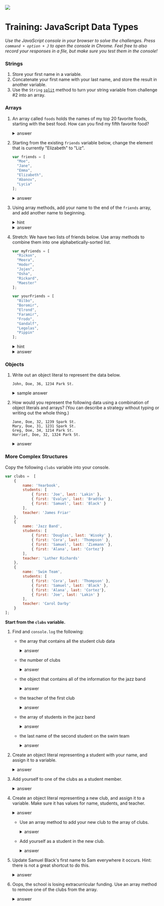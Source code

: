
![](https://ga-dash.s3.amazonaws.com/production/assets/logo-9f88ae6c9c3871690e33280fcf557f33.png)

# Training: JavaScript Data Types

*Use the JavaScript console in your browser to solve the challenges. Press `command + option + J` to open the console in Chrome. Feel free to also record your responses in a file, but make sure you test them in the console!*

### Strings

1. Store your first name in a variable.
2. Concatenate your first name with your last name, and store the result in another variable.
3. Use the `String` <a href="https://developer.mozilla.org/en-US/docs/Web/JavaScript/Reference/Global_Objects/String/split" target="_blank">`split`</a> method to turn your string variable from challenge #2 into an array.

### Arrays

1. An array called `foods` holds the names of my top 20 favorite foods, starting with the best food. How can you find my fifth favorite food?

	  <details>
	    <summary>answer</summary>
	    ```js
	    foods[4]
	    ```
	  </details>


2. Starting from the existing `friends` variable below, change the element that is currently "Elizabeth" to "Liz".


	  ```js
	  var friends = [
	    "Moe",
	    "Jane",
	    "Emma",
	    "Elizabeth",
	    "Abanov",
	    "Lycia"
	  ];
	  ```

	  <details>
	    <summary>answer</summary>
	    ```js
	    friends[3] = "Liz";
	    ```
	  </details>

3. Using array methods, add your name to the end of the `friends` array, and add another name to beginning.

	  <details>
	    <summary>hint</summary>
	    Look up array methods `push` and `unshift`.
	  </details>

	  <details>
	    <summary>answer</summary>
	    ```js
	    friends.push("Me!");
	    friends.unshift("Someone else!");
	    ```
	  </details>

4. Stretch: We have two lists of friends below. Use array methods to combine them into one alphabetically-sorted list.

	  ```js
	  var myFriends = [
	    "Rickon",
	    "Meera",
	    "Hodor",
	    "Jojen",
	    "Osha",
	    "Rickard",
	    "Maester"
	  ];

	  var yourFriends = [
	    "Bilbo",
	    "Boromir",
	    "Elrond",
	    "Faramir",
	    "Frodo",
	    "Gandalf",
	    "Legolas",
	    "Pippin"
	  ];
	  ```

	  <details>
	    <summary>hint</summary>
	    Look up array methods `concat` and `sort`.
	  </details>

	  <details>
	    <summary>answer</summary>
	    ```js
	    var allFriends = myFriends.concat(yourFriends);
	    allFriends.sort();
	    ```
	  </details>


### Objects

1. Write out an object literal to represent the data below.

	  ```
	  John, Doe, 36, 1234 Park St.
	  ```

	  <details>
	    <summary>sample answer</summary>
	    ```js
	    var jd = {
	      firstName: "John",
	      lastName: "Doe",
	      age: 36,
	      address: {
		street: "Park St.",
		number: 1234
	      }
	    }
	    ```
	  </details>

2. How would you represent the following data using a combination of object literals and arrays? (You can describe a strategy without typing or writing out the whole thing.)

	  ```
	  Jane, Doe, 32, 1239 Spark St.
	  Mary, Doe, 31, 1231 Spark St.
	  Greg, Doe, 34, 1214 Park St.
	  Harriet, Doe, 32, 1324 Park St.
	  ```

	  <details>
	    <summary>answer</summary>
	    Structure each object like the one I made for the last question. Then put all of the objects inside one array.
	  </details>


### More Complex Structures

Copy the following `clubs` variable into your console.

```js
var clubs =  [
	{
    	name: 'Yearbook',
        students: [
	        { first: 'Joe', last: 'Lakin' },
	        { first: 'Evalyn', last: 'Bradtke' },
			{ first: 'Samuel', last: 'Black' }
	    ],
        teacher: 'James Friar'
    },
    {
    	name: 'Jazz Band',
        students: [
			{ first: 'Douglas', last: 'Wisoky' },
        	{ first: 'Cora', last: 'Thompson' },
			{ first: 'Samuel', last: 'Ziemann' },
			{ first: 'Alana', last: 'Cortez'}
	    ],
        teacher: 'Luther Richards'
    },
    {
    	name: 'Swim Team',
        students: [
        	{ first: 'Cora', last: 'Thompson' },
			{ first: 'Samuel', last: 'Black' },
			{ first: 'Alana', last: 'Cortez'},
			{ first: 'Joe', last: 'Lakin' }
	    ],
        teacher: 'Carol Darby'
    }
];
```

**Start from the `clubs` variable.**

1. Find and `console.log` the following:  
	* the array that contains all the student club data
	    <details>
	      <summary>answer</summary>
	      `console.log(clubs);`
	    </details>

	* the number of clubs  
	    <details>
	      <summary>answer</summary>
	      `console.log(clubs.length);`
	    </details>


	* the object that contains all of the information for the jazz band
	    <details>
	      <summary>answer</summary>
	      `console.log(clubs[1]);`
	    </details>


	* the teacher of the first club  
	    <details>
	      <summary>answer</summary>
	      ```js
	      console.log(clubs[0]['teacher']); // bracket notation, or
	      console.log(clubs[0].teacher);    // dot notation
	      ```
	    </details>


	* the array of students in the jazz band
	    <details>
	      <summary>answer</summary>
	      ```js
	      console.log(clubs[1]['students']);
	      console.log(clubs[1].students);
	      ```
	    </details>


	* the last name of the second student on the swim team  
	    <details>
	      <summary>answer</summary>
	      ```js
	      console.log(clubs[2]['students'][1]['last']);
	      console.log(clubs[2].students[1].last);
	      ```
	    </details>



1. Create an object literal representing a student with your name, and assign it to a variable.
	  <details>
	    <summary>answer</summary>
	    `var me = { first: 'Bob', last: 'Loblaw' };`
	  </details>



1. Add yourself to one of the clubs as a student member.
	  <details>
	    <summary>answer</summary>
	    ```js
	    // joining the swim team
	    clubs[2]['students'].push(me); // or
	    clubs[2].students.push(me);  
	    ```
	  </details>



1. Create an object literal representing a new club, and assign it to a variable. Make sure it has values for name, students, and teacher.
	  <details>
	    <summary>answer</summary>
	    ```js
	    var lawClub = {
		name: 'Legal Eagles',
		students: [],
		teacher: 'Abby Fuentes'
	    };
	    ```
	  </details>



	* Use an array method to add your new club to the array of clubs.  
	    <details>
	      <summary>answer</summary>
	      ```js
	      clubs.push(lawClub);
	      ```
	    </details>


	* Add yourself as a student in the new club.
	    <details>
	      <summary>answer</summary>
	      ```js
	      clubs[3]['students'].push(me); // or
	      clubs[3].students.push(me);
	      ```
	    </details>



1. Update Samuel Black's first name to Sam everywhere it occurs. Hint: there is not a great shortcut to do this.

	  <details>
	    <summary>answer</summary>
	    ```js
	    clubs[0]['students'][2]['first'] = 'Sam';
	    clubs[2]['students'][1]['first'] = 'Sam';
	    clubs[0].students[2].first = 'Sam';
	    clubs[2].students[1].first = 'Sam';
	    ```
	  </details>



1. Oops, the school is losing extracurricular funding.  Use an array method to remove one of the clubs from the array.
	  <details>
	    <summary>answer</summary>
	    `clubs.shift(); // goodbye yearbook!`
	  </details>
